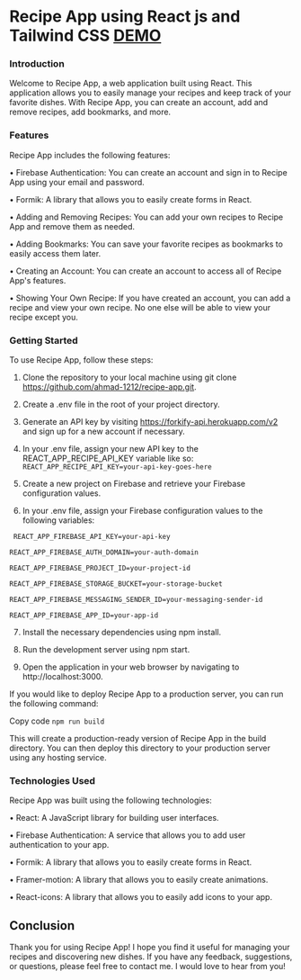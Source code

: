 # Recipe App using React js and Tailwind CSS [DEMO](https://recipe-app-38737.web.app/)

### Introduction
Welcome to Recipe App, a web application built using React. This application allows you to easily manage your recipes and keep track of your favorite dishes. With Recipe App, you can create an account, add and remove recipes, add bookmarks, and more.

### Features
Recipe App includes the following features:

&bull; Firebase Authentication: You can create an account and sign in to Recipe App using your email and password.<br>

&bull; Formik: A library that allows you to easily create forms in React.<br>

&bull; Adding and Removing Recipes: You can add your own recipes to Recipe App and remove them as needed.<br>

&bull; Adding Bookmarks: You can save your favorite recipes as bookmarks to easily access them later.<br>

&bull; Creating an Account: You can create an account to access all of Recipe App's features.<br>

&bull; Showing Your Own Recipe: If you have created an account, you can add a recipe and view your own recipe. No one else will be able to view your recipe except you.<br>


### Getting Started
To use Recipe App, follow these steps:


1. Clone the repository to your local machine using git clone https://github.com/ahmad-1212/recipe-app.git.
 
3. Create a .env file in the root of your project directory.

5. Generate an API key by visiting https://forkify-api.herokuapp.com/v2 and sign up for a new account if necessary.

7. In your .env file, assign your new API key to the REACT_APP_RECIPE_API_KEY variable like so:<br>
   ```REACT_APP_RECIPE_API_KEY=your-api-key-goes-here``` <br>
   
5. Create a new project on Firebase and retrieve your Firebase configuration values.

7. In your .env file, assign your Firebase configuration values to the following variables:

 ``` REACT_APP_FIREBASE_API_KEY=your-api-key```<br>
 
```REACT_APP_FIREBASE_AUTH_DOMAIN=your-auth-domain```<br>

```REACT_APP_FIREBASE_PROJECT_ID=your-project-id```<br>

```REACT_APP_FIREBASE_STORAGE_BUCKET=your-storage-bucket```<br>

```REACT_APP_FIREBASE_MESSAGING_SENDER_ID=your-messaging-sender-id```<br>

```REACT_APP_FIREBASE_APP_ID=your-app-id```<br>


7. Install the necessary dependencies using npm install.

9. Run the development server using npm start.

11. Open the application in your web browser by navigating to http://localhost:3000.





If you would like to deploy Recipe App to a production server, you can run the following command:

Copy code
`
npm run build `


This will create a production-ready version of Recipe App in the build directory. You can then deploy this directory to your production server using any hosting service.


### Technologies Used

Recipe App was built using the following technologies:


&bull; React: A JavaScript library for building user interfaces.<br>

&bull; Firebase Authentication: A service that allows you to add user authentication to your app.<br>

&bull; Formik: A library that allows you to easily create forms in React.<br>

&bull; Framer-motion: A library that allows you to easily create animations.<br>

&bull; React-icons: A library that allows you to easily add icons to your app.<br>



## Conclusion

Thank you for using Recipe App! I hope you find it useful for managing your recipes and discovering new dishes. If you have any feedback, suggestions, or questions, please feel free to contact me. I would love to hear from you!
